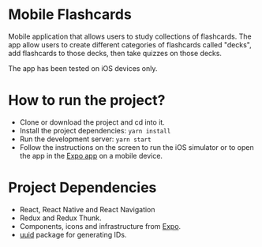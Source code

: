 # Mobile Flashcards

Mobile application that allows users to study collections of flashcards. The app allow users to create different categories of flashcards called "decks", add flashcards to those decks, then take quizzes on those decks.

The app has been tested on iOS devices only.

# How to run the project?

* Clone or download the project and cd into it.
* Install the project dependencies: `yarn install`
* Run the development server: `yarn start`
* Follow the instructions on the screen to run the iOS simulator or to open the app in the [Expo app](https://itunes.apple.com/us/app/expo-client/id982107779?mt=8) on a mobile device.

# Project Dependencies

* React, React Native and React Navigation
* Redux and Redux Thunk.
* Components, icons and infrastructure from [Expo](https://expo.io/).
* [uuid](https://www.npmjs.com/package/uuid) package for generating IDs.
